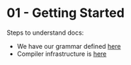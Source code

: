 # 01 - Getting Started

Steps to understand docs:

- We have our grammar defined [here](misc/grammar.y)
- Compiler infrastructure is [here](02%20-%20Compiler%20Infrastructure.md)